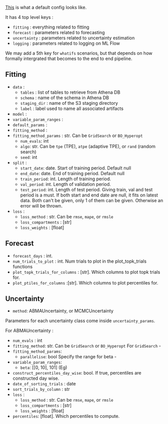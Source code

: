 [This](../configs/seir/default.yaml) is what a default config looks like. 

It has 4 top level keys :

- `fitting` : everything related to fitting
- `forecast` : parameters related to forecasting
- `uncertainty` : parameters related to uncertainty estimation
- `logging` : parameters related to logging on ML Flow

We may add a 5th key for `whatifs` scenarios, but that depends on how formally intergrated that becomes to the end to end pipeline.

## Fitting

- `data` :
    - `tables` : list of tables to retrieve from Athena DB
    - `schema` : name of the schema in Athena DB
    - `staging_dir` : name of the S3 staging directory
    - `label` : label used to name all associated artifacts 
- `model` : 
- `variable_param_ranges` :
- `default_params` :
- `fitting_method` :
- `fitting_method_params` : str. Can be `GridSearch` or  `BO_Hyperopt`
    - `num_evals`: int
    - `algo`: str. Can be `tpe` (TPE), `atpe` (adaptive TPE), or `rand` (random search)
    - `seed`: int
- `split` :
    - `start_date`: date. Start of training period. Default null
    - `end_date`: date. End of training period. Default null
    - `train_period`: int. Length of training period.
    - `val_period`: int. Length of validation period.
    - `test_period`: int. Length of test period.
Giving train, val and test period is a must. If both start and end date are null, it fits on latest data. Both can't be given, only 1 of them can be given. Otherwise an error will be thrown.
- `loss` :
    - `loss_method` : str. Can be `rmse`, `mape`, or `rmsle`
    - `loss_compartments` : \[str\]
    - `loss_weights` : \[float\]

## Forecast

- `forecast_days` : int. 
- `num_trials_to_plot` : int. Num trials to plot in the plot_topk_trials functions
- `plot_topk_trials_for_columns` : \[str\]. Which columns to plot topk trials for. 
- `plot_ptiles_for_columns` :\[str\]. Which columns to plot percentiles for. 

## Uncertainty

- `method`: ABMAUncertainty, or MCMCUncertainty

Parameters for each uncertainty class come inside `uncertainty_params`. 

For ABMAUncertainty : 
- `num_evals` : int
- `fitting_method`: str. Can be `GridSearch` or  `BO_Hyperopt`
For `GridSearch` -  
- `fitting_method_params`:
    - `parallelise`: bool
Specify the range for beta - 
- `variable_param_ranges`:
    - `beta`: [[0, 10], 101] (Eg)
- `construct_percentiles_day_wise`: bool. If true, percentiles are constructed day wise.
- `date_of_sorting_trials` : date
- `sort_trials_by_column` : str
- `loss` :
    - `loss_method` : str. Can be `rmse`, `mape`, or `rmsle`
    - `loss_compartments` : \[str\]
    - `loss_weights` : \[float\]
- `percentiles`: \[float\]. Which percentiles to compute. 